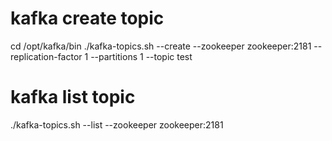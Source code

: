 # kafka create topic 
cd /opt/kafka/bin
./kafka-topics.sh --create --zookeeper zookeeper:2181 --replication-factor 1 --partitions 1 --topic test
# kafka list topic 
 ./kafka-topics.sh --list --zookeeper zookeeper:2181